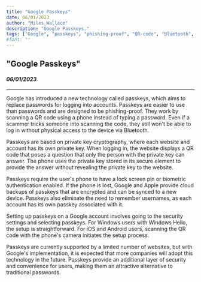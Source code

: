 ```yaml
---
title: "Google Passkeys"
date: 06/01/2023
author: "Miles Wallace"
description: "Google Passkeys."
tags: ["Google", "passkeys", "phishing-proof", "QR-code", "Bluetooth", "key cryptography", "public key", "private key", "phone", "website", "cloud backups", "usernames", "Windows Hello", "iOS", "Android", "FIDO Alliance",  ]
#font: ""
---
```

## "Google Passkeys"
#### _06/01/2023_  
____
Google has introduced a new technology called passkeys, which aims to replace passwords for logging into accounts. Passkeys are easier to use than passwords and are designed to be phishing-proof. They work by scanning a QR code using a phone instead of typing a password. Even if a scammer tricks someone into scanning the code, they still won't be able to log in without physical access to the device via Bluetooth.

Passkeys are based on private key cryptography, where each website and account has its own private key. When logging in, the website displays a QR code that poses a question that only the person with the private key can answer. The phone uses the private key stored in its secure element to provide the answer without revealing the private key to the website.

Passkeys require the user's phone to have a lock screen pin or biometric authentication enabled. If the phone is lost, Google and Apple provide cloud backups of passkeys that are encrypted and can be synced to a new device. Passkeys also eliminate the need to remember usernames, as each account has its own passkey associated with it.

Setting up passkeys on a Google account involves going to the security settings and selecting passkeys. For Windows users with Windows Hello, the setup is straightforward. For iOS and Android users, scanning the QR code with the phone's camera initiates the setup process.

Passkeys are currently supported by a limited number of websites, but with Google's implementation, it is expected that more companies will adopt this technology in the future. Passkeys provide an additional layer of security and convenience for users, making them an attractive alternative to traditional passwords. 